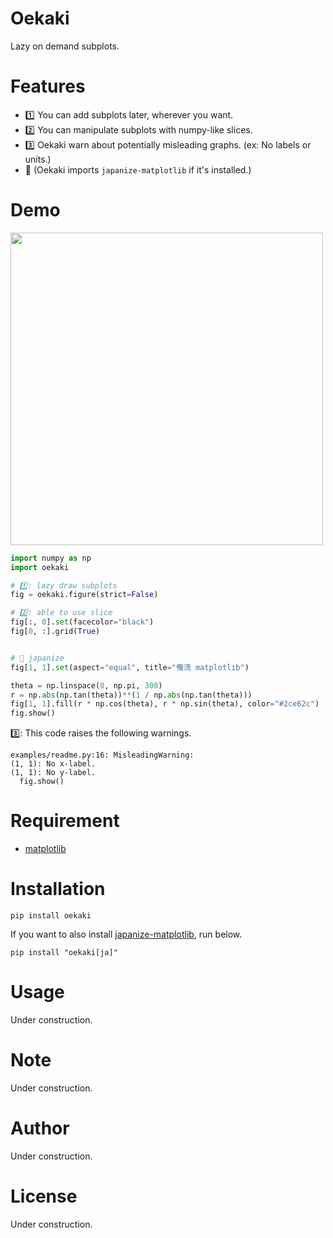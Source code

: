 # Oekaki

Lazy on demand subplots.

# Features

- 1️⃣ You can add subplots later, wherever you want.
- 2️⃣ You can manipulate subplots with numpy-like slices.
- 3️⃣ Oekaki warn about potentially misleading graphs. (ex: No labels or units.)
- 🍣 (Oekaki imports `japanize-matplotlib` if it's installed.)

# Demo

<img src="https://raw.githubusercontent.com/yuji96/oekaki/main/examples/readme.png" width="500px" >

```python
import numpy as np
import oekaki

# 1️⃣: lazy draw subplots
fig = oekaki.figure(strict=False)

# 2️⃣: able to use slice
fig[:, 0].set(facecolor="black")
fig[0, :].grid(True)


# 🍣 japanize
fig[1, 1].set(aspect="equal", title="俺流 matplotlib")

theta = np.linspace(0, np.pi, 300)
r = np.abs(np.tan(theta))**(1 / np.abs(np.tan(theta)))
fig[1, 1].fill(r * np.cos(theta), r * np.sin(theta), color="#2ce62c")
fig.show()
```

3️⃣: This code raises the following warnings.

```
examples/readme.py:16: MisleadingWarning: 
(1, 1): No x-label.
(1, 1): No y-label.
  fig.show()
```

# Requirement

- [matplotlib](https://pypi.org/project/matplotlib/)

# Installation

```
pip install oekaki
```
If you want to also install [japanize-matplotlib](https://pypi.org/project/japanize-matplotlib/), run below.
```
pip install "oekaki[ja]"
```

# Usage

Under construction.

# Note

Under construction.

# Author

Under construction.

# License

Under construction.
